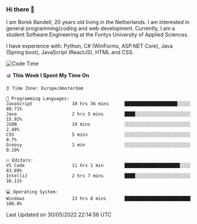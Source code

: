 ### Hi there 👋

I am Borek Bandell, 20 years old living in the Netherlands. I am interested in general programming/coding and web development. Currently, I am a student Software Engineering at the Fontys University of Applied Sciences.

I have experience with: Python, C# (WinForms, ASP.NET Core), Java (Spring boot), JavaScript (ReactJS), HTML and CSS.

<!--START_SECTION:waka-->
![Code Time](http://img.shields.io/badge/Code%20Time-0%20secs-blue)

📊 **This Week I Spent My Time On** 

```text
⌚︎ Time Zone: Europe/Amsterdam

💬 Programming Languages: 
JavaScript               10 hrs 36 mins      ████████████████████░░░░░   80.71% 
Java                     2 hrs 5 mins        ████░░░░░░░░░░░░░░░░░░░░░   15.92% 
JSON                     19 mins             ░░░░░░░░░░░░░░░░░░░░░░░░░   2.48% 
CSS                      5 mins              ░░░░░░░░░░░░░░░░░░░░░░░░░   0.7% 
Groovy                   1 min               ░░░░░░░░░░░░░░░░░░░░░░░░░   0.19%

🔥 Editors: 
VS Code                  11 hrs 1 min        █████████████████████░░░░   83.89% 
IntelliJ                 2 hrs 7 mins        ████░░░░░░░░░░░░░░░░░░░░░   16.11%

💻 Operating System: 
Windows                  13 hrs 8 mins       █████████████████████████   100.0%

```


 Last Updated on 30/05/2022 22:14:56 UTC
<!--END_SECTION:waka-->

<!--**tcBorek2002/tcBorek2002** is a ✨ _special_ ✨ repository because its `README.md` (this file) appears on your GitHub profile.

Here are some ideas to get you started:

- 🔭 I’m currently working on ...
- 🌱 I’m currently learning ...
- 👯 I’m looking to collaborate on ...
- 🤔 I’m looking for help with ...
- 💬 Ask me about ...
- 📫 How to reach me: ...
- 😄 Pronouns: ...
- ⚡ Fun fact: ...
-->
